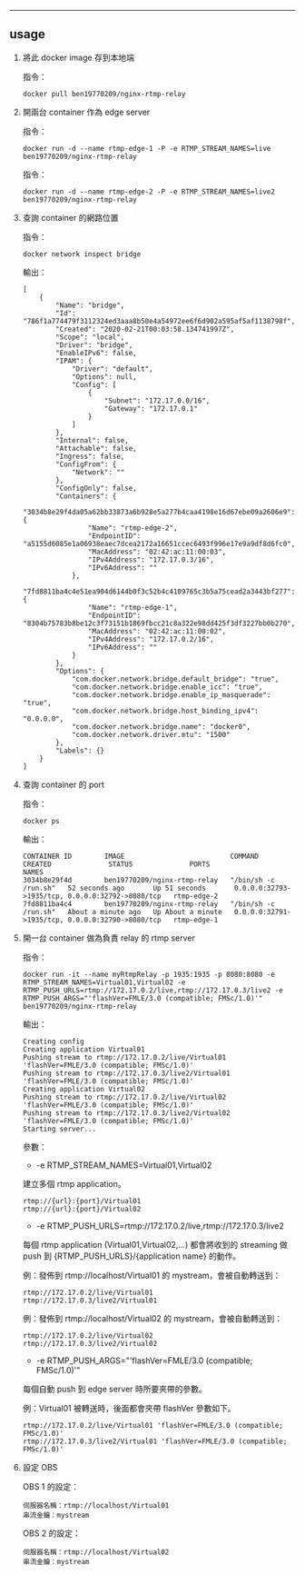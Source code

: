 ----
## usage

1. 將此 docker image 存到本地端

    指令：
    ```
    docker pull ben19770209/nginx-rtmp-relay
    ```

2. 開兩台 container 作為 edge server

    指令：
    ```
    docker run -d --name rtmp-edge-1 -P -e RTMP_STREAM_NAMES=live ben19770209/nginx-rtmp-relay
    ```

    指令：
    ```
    docker run -d --name rtmp-edge-2 -P -e RTMP_STREAM_NAMES=live2 ben19770209/nginx-rtmp-relay
    ```

3. 查詢 container 的網路位置

    指令：
    ```
    docker network inspect bridge
    ```

    輸出：
    ```
    [
        {
            "Name": "bridge",
            "Id": "786f1a774479f3112324ed3aaa8b50e4a54972ee6f6d902a595af5af1138798f",
            "Created": "2020-02-21T00:03:58.134741997Z",
            "Scope": "local",
            "Driver": "bridge",
            "EnableIPv6": false,
            "IPAM": {
                "Driver": "default",
                "Options": null,
                "Config": [
                    {
                        "Subnet": "172.17.0.0/16",
                        "Gateway": "172.17.0.1"
                    }
                ]
            },
            "Internal": false,
            "Attachable": false,
            "Ingress": false,
            "ConfigFrom": {
                "Network": ""
            },
            "ConfigOnly": false,
            "Containers": {
                "3034b8e29f4da05a62bb33873a6b928e5a277b4caa4198e16d67ebe09a2606e9": {
                    "Name": "rtmp-edge-2",
                    "EndpointID": "a5155d6085e1a06938eaec7dcea2172a16651ccec6493f996e17e9a9df8d6fc0",
                    "MacAddress": "02:42:ac:11:00:03",
                    "IPv4Address": "172.17.0.3/16",
                    "IPv6Address": ""
                },
                "7fd8811ba4c4e51ea904d6144b0f3c52b4c4109765c3b5a75cead2a3443bf277": {
                    "Name": "rtmp-edge-1",
                    "EndpointID": "8304b75783b8be12c3f73151b1869fbcc21c8a322e98dd425f3df3227bb0b270",
                    "MacAddress": "02:42:ac:11:00:02",
                    "IPv4Address": "172.17.0.2/16",
                    "IPv6Address": ""
                }
            },
            "Options": {
                "com.docker.network.bridge.default_bridge": "true",
                "com.docker.network.bridge.enable_icc": "true",
                "com.docker.network.bridge.enable_ip_masquerade": "true",
                "com.docker.network.bridge.host_binding_ipv4": "0.0.0.0",
                "com.docker.network.bridge.name": "docker0",
                "com.docker.network.driver.mtu": "1500"
            },
            "Labels": {}
        }
    ]
    ```

4. 查詢 container 的 port

    指令：
    ```
    docker ps
    ```

    輸出：
    ```
    CONTAINER ID        IMAGE                          COMMAND                CREATED              STATUS              PORTS                                              NAMES
    3034b8e29f4d        ben19770209/nginx-rtmp-relay   "/bin/sh -c /run.sh"   52 seconds ago       Up 51 seconds       0.0.0.0:32793->1935/tcp, 0.0.0.0:32792->8080/tcp   rtmp-edge-2
    7fd8811ba4c4        ben19770209/nginx-rtmp-relay   "/bin/sh -c /run.sh"   About a minute ago   Up About a minute   0.0.0.0:32791->1935/tcp, 0.0.0.0:32790->8080/tcp   rtmp-edge-1
    ```

5. 開一台 container 做為負責 relay 的 rtmp server

    指令：
    ```
    docker run -it --name myRtmpRelay -p 1935:1935 -p 8080:8080 -e RTMP_STREAM_NAMES=Virtual01,Virtual02 -e RTMP_PUSH_URLS=rtmp://172.17.0.2/live,rtmp://172.17.0.3/live2 -e RTMP_PUSH_ARGS="'flashVer=FMLE/3.0 (compatible; FMSc/1.0)'" ben19770209/nginx-rtmp-relay
    ```

    輸出：
    ```
    Creating config
    Creating application Virtual01
    Pushing stream to rtmp://172.17.0.2/live/Virtual01 'flashVer=FMLE/3.0 (compatible; FMSc/1.0)'
    Pushing stream to rtmp://172.17.0.3/live2/Virtual01 'flashVer=FMLE/3.0 (compatible; FMSc/1.0)'
    Creating application Virtual02
    Pushing stream to rtmp://172.17.0.2/live/Virtual02 'flashVer=FMLE/3.0 (compatible; FMSc/1.0)'
    Pushing stream to rtmp://172.17.0.3/live2/Virtual02 'flashVer=FMLE/3.0 (compatible; FMSc/1.0)'
    Starting server...
    ```

    參數：
        
    * -e RTMP_STREAM_NAMES=Virtual01,Virtual02

    建立多個 rtmp application。
    
    ```
    rtmp://{url}:{port}/Virtual01
    rtmp://{url}:{port}/Virtual02
    ```

    * -e RTMP_PUSH_URLS=rtmp://172.17.0.2/live,rtmp://172.17.0.3/live2

    每個 rtmp application (Virtual01,Virtual02,...) 都會將收到的 streaming 做 push 到 {RTMP_PUSH_URLS}/{application name} 的動作。

    例：發佈到 rtmp://localhost/Virtual01 的 mystream，會被自動轉送到：

    ```
    rtmp://172.17.0.2/live/Virtual01
    rtmp://172.17.0.3/live2/Virtual01
    ```

    例：發佈到 rtmp://localhost/Virtual02 的 mystream，會被自動轉送到：

    ```
    rtmp://172.17.0.2/live/Virtual02
    rtmp://172.17.0.3/live2/Virtual02
    ```

    * -e RTMP_PUSH_ARGS="'flashVer=FMLE/3.0 (compatible; FMSc/1.0)'"

    每個自動 push 到 edge server 時所要夾帶的參數。

    例：Virtual01 被轉送時，後面都會夾帶 flashVer 參數如下。

    ```
    rtmp://172.17.0.2/live/Virtual01 'flashVer=FMLE/3.0 (compatible; FMSc/1.0)'
    rtmp://172.17.0.3/live2/Virtual01 'flashVer=FMLE/3.0 (compatible; FMSc/1.0)'
    ```

6. 設定 OBS

    OBS 1 的設定：
    ```
    伺服器名稱：rtmp://localhost/Virtual01
    串流金鑰：mystream
    ```

    OBS 2 的設定：
    ```
    伺服器名稱：rtmp://localhost/Virtual02
    串流金鑰：mystream
    ```
